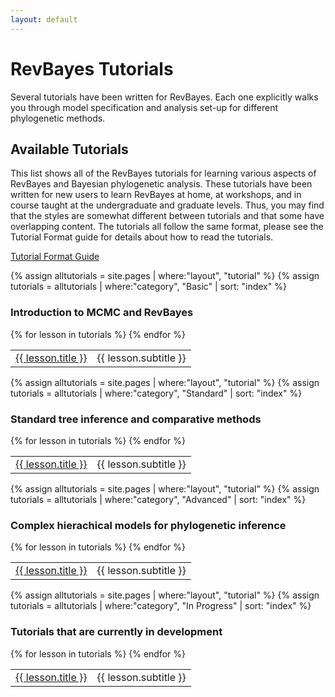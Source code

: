 ```yaml
---
layout: default
---
```


# RevBayes Tutorials

Several tutorials have been written for RevBayes. Each one explicitly walks you through model specification and analysis set-up for different phylogenetic methods.


## Available Tutorials

This list shows all of the RevBayes tutorials for learning various aspects of RevBayes and Bayesian phylogenetic analysis. 
These tutorials have been written for new users to learn RevBayes at home, at workshops, and in course taught at the undergraduate and graduate levels. 
Thus, you may find that the styles are somewhat different between tutorials and that some  have overlapping content. 
The tutorials all follow the same format, please see the Tutorial Format guide for details about how to read the tutorials.

<a href="{{ site.baseurl }}{{ page.url }}format" class="btn btn-info" role="button">Tutorial Format Guide</a>

{% assign alltutorials = site.pages | where:"layout", "tutorial" %}
{% assign tutorials = alltutorials | where:"category", "Basic" | sort: "index" %}
<h3>Introduction to MCMC and RevBayes</h3>
<table class="table table-striped">
{% for lesson in tutorials %}
<tr>
<td class="col-sm-3">
<a href="{{ site.baseurl }}{{ lesson.url }}">{{ lesson.title }}</a>
</td>
<td class="col-sm-3">{{ lesson.subtitle }}</td>
</tr>
{% endfor %}
</table>

{% assign alltutorials = site.pages | where:"layout", "tutorial" %}
{% assign tutorials = alltutorials | where:"category", "Standard" | sort: "index" %}
<h3>Standard tree inference and comparative methods</h3>
<table class="table table-striped">
{% for lesson in tutorials %}
<tr>
<td class="col-sm-3">
<a href="{{ site.baseurl }}{{ lesson.url }}">{{ lesson.title }}</a>
</td>
<td class="col-sm-3">{{ lesson.subtitle }}</td>
</tr>
{% endfor %}
</table>

{% assign alltutorials = site.pages | where:"layout", "tutorial" %}
{% assign tutorials = alltutorials | where:"category", "Advanced" | sort: "index" %}
<h3>Complex hierachical models for phylogenetic inference</h3>
<table class="table table-striped">
{% for lesson in tutorials %}
<tr>
<td class="col-sm-3">
<a href="{{ site.baseurl }}{{ lesson.url }}">{{ lesson.title }}</a>
</td>
<td class="col-sm-3">{{ lesson.subtitle }}</td>
</tr>
{% endfor %}
</table>

{% assign alltutorials = site.pages | where:"layout", "tutorial" %}
{% assign tutorials = alltutorials | where:"category", "In Progress" | sort: "index" %}
<h3>Tutorials that are currently in development</h3>
<table class="table table-striped">
{% for lesson in tutorials %}
<tr>
<td class="col-sm-3">
<a href="{{ site.baseurl }}{{ lesson.url }}">{{ lesson.title }}</a>
</td>
<td class="col-sm-3">{{ lesson.subtitle }}</td>
</tr>
{% endfor %}
</table>


